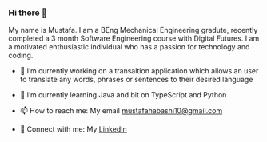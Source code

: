 ### Hi there 👋

My name is Mustafa. I am a BEng Mechanical Engineering gradute, recently completed a 3 month Software Engineering course with Digital Futures. I am a motivated enthusiastic individual who has a passion for technology and coding.

- 🔭 I’m currently working on a transaltion application which allows an user to translate any words, phrases or sentences to their desired language  

- 🌱 I’m currently learning Java and bit on TypeScript and Python

- 📫 How to reach me: My email mustafahabashi10@gmail.com

- 💬 Connect with me: My [LinkedIn](https://www.linkedin.com/in/mustafa-habashi-99a8a0152/)



<!--
**Mustafa-Habashi/Mustafa-Habashi** is a ✨ _special_ ✨ repository because its `README.md` (this file) appears on your GitHub profile.

Here are some ideas to get you started:

- 🔭 I’m currently working on ...
- 🌱 I’m currently learning ...
- 👯 I’m looking to collaborate on ...
- 🤔 I’m looking for help with ...
- 💬 Ask me about ...
- 📫 How to reach me: ...
- 😄 Pronouns: ...
- ⚡ Fun fact: ...
-->
